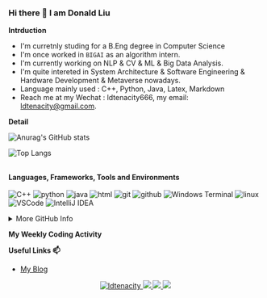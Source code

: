


### Hi there 👋 I am Donald Liu

**Intrduction**

<!-- - I'm currently working. -->
- I'm curretnly studing for a B.Eng degree in Computer Science
- I'm once worked in `BIGAI` as an algorithm intern.
- I'm currently working on NLP & CV & ML & Big Data Analysis. 
- I'm quite intereted in System Architecture & Software Engineering & Hardware Development & Metaverse nowadays.
- Language mainly used : C++, Python, Java, Latex, Markdown
- Reach me at my Wechat : ldtenacity666, my email: ldtenacity@gmail.com.
<!-- - I'm currently learning MetaUniverise. -->
<!-- - 👯 I’m looking to collaborate on ...
- 🤔 I’m looking for help with ...
- 💬 Ask me about ... -->
<!-- - 😄 Pronouns: ...
- ⚡ Fun fact: ... -->

**Detail**

![Anurag's GitHub stats](https://github-readme-stats.vercel.app/api?username=ldtenacity)

![Top Langs](https://github-readme-stats.vercel.app/api/top-langs/?username=ldtenacity)

<!-- &hide=javascript,html -->

<p>
</br><strong>Languages, Frameworks, Tools and Environments</strong></br></br>
<img alt="C++" src="https://img.shields.io/badge/-C++-525288?style=flat-square&logo=c%2B%2B&logoColor=white" />
<img alt="python" src="https://img.shields.io/badge/-Python-74787a?style=flat-square&logo=python&logoColor=white" />
<img alt="java" src="https://img.shields.io/badge/-java-2e317c?style=flat-square&logo=java&logoColor=white" />
<img alt="html" src="https://img.shields.io/badge/-html-d2d97a?style=flat-square&logo=html5&logoColor=white" />

<img alt="git" src="https://img.shields.io/badge/-Git-5c2223?style=flat-square&logo=git&logoColor=white" />
<img alt="github" src="https://img.shields.io/badge/-GitHub-d13c74?style=flat-square&logo=github&logoColor=white" />
<img alt="Windows Terminal" src="https://img.shields.io/badge/-Terminal-36292f?style=flat-square&logo=Windows Terminal&logoColor=white" />

<img alt="linux" src="https://img.shields.io/badge/-Linux-8076a3?style=flat-square&logo=linux&logoColor=white" />
<img alt="VSCode" src="https://img.shields.io/badge/-VSCode-007ACC?style=flat-square&logo=Visual Studio Code&logoColor=white" />
<img alt="IntelliJ IDEA" src="https://img.shields.io/badge/-IntelliJ IDEA-b7ae8f?style=flat-square&logo=IntelliJ IDEA&logoColor=white" />

</p>

<details><summary>More GitHub Info</summary>
<img src="https://metrics.lecoq.io/ldtenacity?template=classic&base.header=0&base.metadata=0&config.timezone=Asia%2FShanghai"/>
</br>
<img src="https://activity-graph.herokuapp.com/graph?username=ldtenacity&theme=green&hide_title=false"/>
</details>

<strong>My Weekly Coding Activity</strong>


<strong>Useful Links 📫</strong>
* [My Blog](https://ldtenacity.github.io) 

<p align="center">
<a href="https://github.com/ldtenacity">
<img src="https://komarev.com/ghpvc/?username=ldtenacityl&style=flat-square" alt="ldtenacity" />
</a>
<a href="https://github.com/ldtenacity">
 <img src="https://badges.pufler.dev/years/ldtnacity?style=flat-square&color=blue&logo=github">
</a>
<a href="https://github.com/ldtenacity">
 <img src="https://badges.pufler.dev/repos/ldtenacity?style=flat-square&color=blue&logo=github">
</a>
 <a href="mailto:ldtenacityl@gmail.com">
 <img src="https://img.shields.io/badge/-ldtenacity@gmail.com-c14438?style=flat-square&logo=Gmail&logoColor=white&link=mailto:ldtenacity@gmail.com">
</a>
</p>


